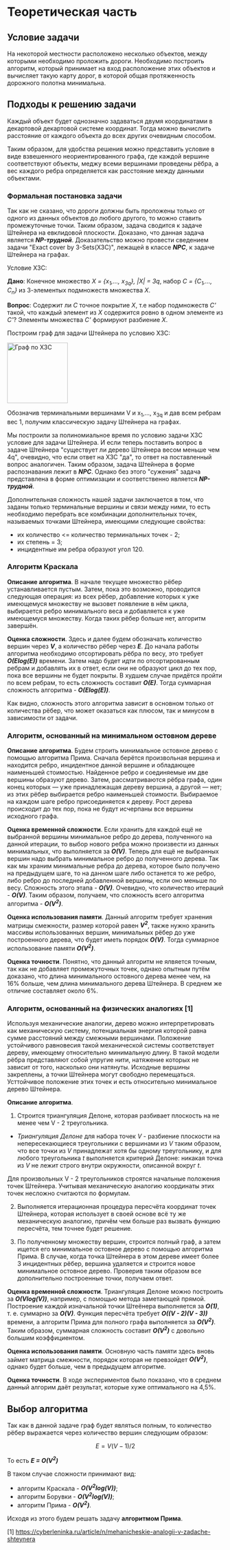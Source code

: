 # Теоретическая часть 

## Условие задачи

На некоторой местности расположено несколько объектов, между которыми необходимо проложить дороги. Необходимо построить алгоритм, который принимает на вход расположение этих объектов и вычисляет такую карту дорог, в которой общая протяженность дорожного полотна минимальна.

## Подходы к решению задачи

Каждый объект будет однозначно задаваться двумя координатами в декартовой декартовой системе координат. Тогда можно вычислить расстояние от каждого объекта до всех других очевидным способом.

Таким образом, для удобства решения можно представить условие в виде взвешенного неориентированного графа, где каждой вершине соответствуют объекты, меджу всеми вершинами проведены рёбра, а вес каждого ребра определяется как расстояние между данными объектами.

### Формальная постановка задачи

Так как не сказано, что дороги должны быть проложены только от одного из данных объектов до любого другого, то можно ставить промежуточные точки. Таким образом, задача сводится к задаче Штейнера на евклидовой плоскости. Доказано, что данная задача является ***NP-трудной***. Доказательство можно провести сведением задачи "Exact cover by 3-Sets(X3C)", лежащей в классе ***NPC***, к задаче Штейнера на графах.

Условие Х3С:

**Дано**: Конечное множество *Х = {х<sub>1</sub>,..., х<sub>3q</sub>}, |Х| = 3q*, набор *C = {C<sub>1</sub>,..., C<sub>n</sub>}* из 3-элементых подмножеств множества *Х*.

**Вопрос**: Содержит ли *С* точное покрытие *Х*, т.е набор подмножеств *С'* такой, что каждый элемент из *Х* содержится ровно в одном элементе из *С'*? Элементы множества *С'* формируют разбиение *Х*.

Построим граф для задачи Штейнера по условию X3C:

<img width="141" alt="Граф по X3C" src="https://user-images.githubusercontent.com/47656959/97813563-09ce7a00-1c9a-11eb-85a0-2ab578da8ed3.png">

Обозначив терминальными вершинами V и х<sub>1</sub>,..., х<sub>3q</sub> и дав всем ребрам вес 1, получим классическую задачу Штейнера на графах. 

Мы построили за полиномиальное время по условию задачи X3C условие для задачи Штейнера. И если теперь поставить вопрос в задаче Штейнера "существует ли дерево Штейнера весом меньше чем 4q", очевидно, что если ответ на X3C "да", то ответ на поставленный вопрос аналогичен. Таким образом, задача Штейнера в форме распознавания лежит в ***NPC***. Однако без этого "сужения" задача представлена в форме оптимизации и соответственно является ***NP-трудной***.

Дополнительная сложность нашей задачи заключается в том, что заданы только терминальные вершины и связи между ними, то есть необходимо перебрать все комбинации дополнительных точек, называемых точками Штейнера, имеющими следующие свойства:
* их количество <= количество терминальных точек - 2;
* их степень = 3;
* инцидентные им ребра образуют угол 120. 
 
### Алгоритм Краскала

**Описание алгоритма**. В начале текущее множество рёбер устанавливается пустым. Затем, пока это возможно, проводится следующая операция: из всех рёбер, добавление которых к уже имеющемуся множеству не вызовет появление в нём цикла, выбирается ребро минимального веса и добавляется к уже имеющемуся множеству. Когда таких рёбер больше нет, алгоритм завершён.

**Оценка сложности**. Здесь и далее будем обозначать количество вершин через ***V***, а количество рёбер через ***E***. До начала работы алгоритма необходимо отсортировать рёбра по весу, это требует ***O(Elog(E))*** времени. Затем надо будет идти по отсортированным ребрам и добавлять их в ответ, если они не образуют цикл до тех пор, пока все вершины не будет покрыты. В худшем случае придётся пройти по всем ребрам, то есть сложность составит ***O(E)***. Тогда суммарная сложность алгоритма - ***O(Elog(E))***.

Как видно, сложность этого алгоритма зависит в основном только от количества рёбер, что может оказаться как плюсом, так и минусом в зависимости от задачи.

### Алгоритм, основанный на минимальном остовном дереве

**Описание алгоритма**. Будем строить минимальное остовное дерево с помощью алгоритма Прима. Сначала берётся произвольная вершина и находится ребро, инцидентное данной вершине и обладающее наименьшей стоимостью. Найденное ребро и соединяемые им две вершины образуют дерево. Затем, рассматриваются рёбра графа, один конец которых — уже принадлежащая дереву вершина, а другой — нет; из этих рёбер выбирается ребро наименьшей стоимости. Выбираемое на каждом шаге ребро присоединяется к дереву. Рост дерева происходит до тех пор, пока не будут исчерпаны все вершины исходного графа.

**Оценка временной сложности**. Если хранить для каждой ещё не выбранной вершины минимальное ребро до дерева, полученного на данной итерации, то выбор нового ребра можно произвести из данных минимальных, что выполняется за ***O(V)***. Теперь для ещё не выбранных вершин надо выбрать минимальное ребро до полученного дерева. Так как мы храним минимальные ребра до дерева, которое было получено на предыдущем шаге, то на данном шаге либо останется то же ребро, либо ребро до последней добавленной вершины, если оно меньше по весу. Сложность этого этапа - ***O(V)***. Очевидно, что количество итераций - ***O(V)***. Таким образом, получаем, что сложность всего алгоритма алгоритма - ***O(V<sup>2</sup>)***.

**Оценка использования памяти**. Данный алгоритм требует хранения матрицы смежности, размер которой равен ***V<sup>2</sup>***, также нужно хранить массивы использованных вершин, минимальных рёбер до уже построенного дерева, что будет иметь порядок ***O(V)***. Тогда суммарное использование памяти ***O(V<sup>2</sup>)***.

**Оценка точности**. Понятно, что данный алгоритм не ялвяется точным, так как не добавляет промежуточных точек, однако опытным путём доказано, что длина минимального остовного дерева менее чем, на 16% больше, чем длина минимального дерева Штейнера. В среднем же отличие составляет около 6%.

### Алгоритм, основанный на физических аналогиях [1]

Используя механические аналогии, дерево можно интерпретировать как механическую систему, потенциальная энергия которой равна сумме расстояний между смежными вершинами. Положение устойчивого равновесия такой механической системы соответствует дереву, имеющему относительно минимальную длину. В такой модели рёбра представляют собой упругие нити, натяжение которых не зависит от того, насколько они натянуты. Исходные вершины закреплены, а точки Штейнера могут свободно перемещаться. Усттойчивое положение этих точек и есть относительно минимальное дерево Штейнера.

**Описание алгоритма**. 
1. Строится триангуляция Делоне, которая разбивает плоскость на не менее чем V - 2 треугольника.

* *Триангуляция Делоне* для набора точек *V* - разбиение плоскости на непересекающиеся треугольники с вершинами из *V* таким образом, что все точки из *V* принадлежат хотя бы одному треугольнику, и для любого треугольника *t* выполняется критерий Делоне: никакая точка из *V* не лежит строго внутри окружности, описанной вокруг *t*.

Для произвольных V - 2 треугольников строятся начальные положения точек Штейнера. Учитывая механическую аналогию координаты этих точек несложно считаются по формулам.

2. Выполняется итерационная процедура пересчёта координат точек Штейнера, которая использует в своей основе всё ту же механическую аналогию, причём чем больше раз вызвать функцию пересчёта, тем точнее будет решение.

3. По полученному множеству вершин, строится полный граф, а затем ищется его минимальное остовное дерево с помощью алгоритма Прима. В случае, когда точка Штейнера в этом дереве имеет более 3 инцидентных рёбер, вершина удаляется и строится новое минимальное остовное дерево. Проверив таким образом все дополнительно построенные точки, получаем ответ.

**Оценка временной сложности**. Триангуляция Делоне можно построить за ***O(Vlog(V))***, например, с помощью метода заметающей прямой. Построение каждой изначальной точки Штеёнера выполняется за ***O(1)***, т. е. суммарно за ***O(V)***. Функция пересчёта требует ***O((V - 2)(V - 3))*** времени, а алгоритм Прима для полного графа выполняется за ***O(V<sup>2</sup>)***. Таким образом, суммарная сложность составит ***O(V<sup>2</sup>)*** с довольно большим коэффициентом.

**Оценка использования памяти**. Основную часть памяти здесь вновь займет матрица смежности, порядок которая не превзойдет ***O(V<sup>2</sup>)***, однако будет больше, чем в предыдущем алгоритме.

**Оценка точности**. В ходе экспериментов было показано, что в среднем данный алгорим даёт результат, которые хуже оптимального на 4,5%.

## Выбор алгоритма
Так как в данной задаче граф будет являться полным, то количество рёбер выражается через количество вершин следующим образом:
```math
E = V(V-1)/2
```
То есть ***E = O(V<sup>2</sup>)***

В таком случае сложности принимают вид:
* алгоритм Краскала - ***O(V<sup>2</sup>log(V))***;
* алгоритм Борувки - ***O(V<sup>2</sup>log(V))***;
* алгоритм Прима - ***O(V<sup>2</sup>)***.

Исходя из этого будем решать задачу **алгоритмом Прима**.


[1] https://cyberleninka.ru/article/n/mehanicheskie-analogii-v-zadache-shteynera





